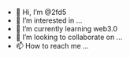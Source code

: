 - 👋 Hi, I’m @2fd5
- 👀 I’m interested in ...
- 🌱 I’m currently learning web3.0
- 💞️ I’m looking to collaborate on ...
- 📫 How to reach me ...

<!---
2fd5/2fd5 is a ✨ special ✨ repository because its `README.md` (this file) appears on your GitHub profile.
You can click the Preview link to take a look at your changes.
--->
